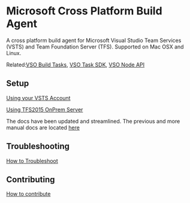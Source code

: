 # Microsoft Cross Platform Build Agent

A cross platform build agent for Microsoft Visual Studio Team Services (VSTS) and Team Foundation Server (TFS).  Supported on Mac OSX and Linux.

Related:[VSO Build Tasks](https://github.com/Microsoft/vso-agent-tasks), [VSO Task SDK](https://github.com/Microsoft/vso-task-lib), [VSO Node API](https://github.com/Microsoft/vso-node-api)

## Setup

[Using your VSTS Account](docs/vsts.md)

[Using TFS2015 OnPrem Server](docs/vsts.md)

The docs have been updated and streamlined.  The previous and more manual docs are located [here](docs/old.md)

## Troubleshooting

[How to Troubleshoot](docs/troubleshooting.md)

## Contributing

[How to contribute](docs/contribute.md)
